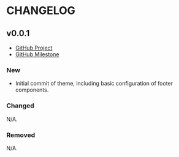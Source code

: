 # CHANGELOG

## v0.0.1

* [GitHub Project](https://github.com/stuartmccoll/hugo-theme-refresh/projects/1)
* [GitHub Milestone](https://github.com/stuartmccoll/hugo-theme-refresh/milestone/1)

### New

* Initial commit of theme, including basic configuration of footer components.

### Changed

N/A.

### Removed

N/A.